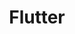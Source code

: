 ---
layout: tag-list
type: tag
title: Flutter
slug: flutter
category: devlog
sidebar: true
order: 1
description: >
   Flutter 개발 일지
---